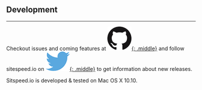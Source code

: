 ## Development
* * *
Checkout issues and coming features at [![Github](/img/GitHub-Mark-64px.png){: .middle}](https://github.com/sitespeedio/sitespeed.io/issues) and follow sitespeed.io on [![Sitespeed.io Twitter](/img/twitter64.png){: .middle}](https://twitter.com/SiteSpeedio) to get information about new releases.


Sitspeed.io is developed & tested on Mac OS X 10.10.
